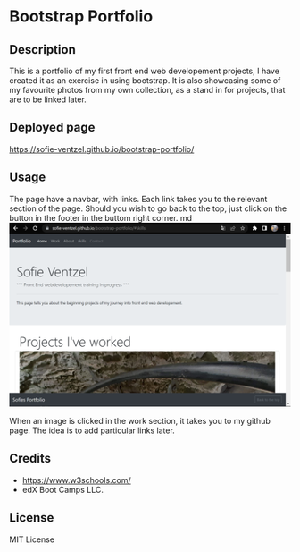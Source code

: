 # Bootstrap Portfolio

## Description
This is a portfolio of my first front end web developement projects, I have created it as an exercise in using bootstrap. It is also showcasing some of my favourite photos from my own collection, as a stand in for projects, that are to be linked later. 

## Deployed page 
https://sofie-ventzel.github.io/bootstrap-portfolio/ 

## Usage
The page have a navbar, with links. Each link takes you to the relevant section of the page. Should you wish to go back to the top, just click on the button in the footer in the buttom right corner.
md ![screenshot](assets/images/screenshot%20bp.PNG)

When an image is clicked in the work section, it takes you to my github page. The idea is to add particular links later.

## Credits

* https://www.w3schools.com/
* edX Boot Camps LLC.

## License

MIT License